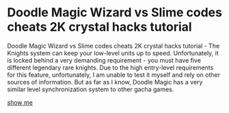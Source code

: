 # Doodle Magic Wizard vs Slime codes cheats 2K crystal hacks tutorial

Doodle Magic Wizard vs Slime codes cheats 2K crystal hacks tutorial - The Knights system can keep your low-level units up to speed. Unfortunately, it is locked behind a very demanding requirement - you must have five different legendary rare knights. Due to the high entry-level requirements for this feature, unfortunately, I am unable to test it myself and rely on other sources of information. But as far as I know, Doodle Magic has a very similar level synchronization system to other gacha games.

[show me](https://play.eslgaming.com/player/myinfos/19790789/)
